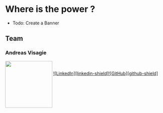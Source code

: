 # Where is the power ?

- Todo: Create a Banner

## Team

<div markdown="1">
    <h3>Andreas Visagie</h3>
    <img align="left" height="150px" src="https://user-images.githubusercontent.com/14026724/234117089-5a9d5158-5f3e-4cae-828e-342897c8163a.png" /> 
    <p>
    </p>
    <br/>

[![LinkedIn][linkedin-shield]](https://www.linkedin.com/in/andreas-visagie-b838bb205/)[![GitHub][github-shield]](https://github.com/PurpleAxe)
</div>

